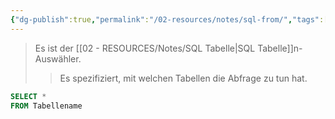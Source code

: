```yaml
---
{"dg-publish":true,"permalink":"/02-resources/notes/sql-from/","tags":["code/SQL"],"noteIcon":"","updated":"2025-08-26T16:35:07.000+02:00"}
---
```


>Es ist der [[02 - RESOURCES/Notes/SQL Tabelle\|SQL Tabelle]]n-Auswähler.
>>Es spezifiziert, mit welchen Tabellen die Abfrage zu tun hat.

```sql
SELECT *
FROM Tabellename
```